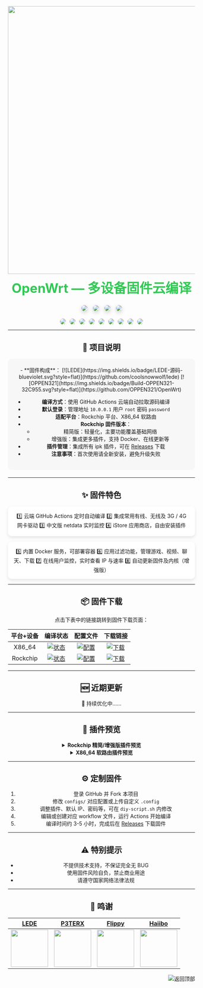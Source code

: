<div align="center">

<!-- LOGO -->
<img width="720" src="https://doc.embedfire.com/openwrt/user_manal/zh/latest/_images/openwrtlogo.png"/>

<h1 style="font-size:2.5em; color:#32C955; margin-top: 10px;">OpenWrt — 多设备固件云编译</h1>

<!-- 仓库信息徽章 -->
<div style="display:flex; justify-content:center; flex-wrap:wrap; gap:15px; margin-top:15px;">

  <a href="https://github.com/OPPEN321/OpenWrt" target="_blank" style="text-decoration:none;">
    <img src="https://img.shields.io/github/downloads/OPPEN321/OpenWrt/total.svg?style=for-the-badge&color=32C955"
         style="border-radius:10px; box-shadow:0 4px 12px rgba(0,0,0,0.2); transition: transform 0.3s;"
         onmouseover="this.style.transform='scale(1.1)'" onmouseout="this.style.transform='scale(1)'">
  </a>

  <a href="https://github.com/OPPEN321/OpenWrt/stargazers" target="_blank" style="text-decoration:none;">
    <img src="https://img.shields.io/github/stars/OPPEN321/OpenWrt.svg?style=for-the-badge&color=ff9900"
         style="border-radius:10px; box-shadow:0 4px 12px rgba(0,0,0,0.2); transition: transform 0.3s;"
         onmouseover="this.style.transform='scale(1.1)'" onmouseout="this.style.transform='scale(1)'">
  </a>

  <a href="https://github.com/OPPEN321/OpenWrt/network/members" target="_blank" style="text-decoration:none;">
    <img src="https://img.shields.io/github/forks/OPPEN321/OpenWrt.svg?style=for-the-badge&color=ff69b4"
         style="border-radius:10px; box-shadow:0 4px 12px rgba(0,0,0,0.2); transition: transform 0.3s;"
         onmouseover="this.style.transform='scale(1.1)'" onmouseout="this.style.transform='scale(1)'">
  </a>

  <a href="https://github.com/OPPEN321/OpenWrt/blob/master/LICENSE" target="_blank" style="text-decoration:none;">
    <img src="https://img.shields.io/github/license/OPPEN321/OpenWrt.svg?style=for-the-badge&color=6f42c1"
         style="border-radius:10px; box-shadow:0 4px 12px rgba(0,0,0,0.2); transition: transform 0.3s;"
         onmouseover="this.style.transform='scale(1.1)'" onmouseout="this.style.transform='scale(1)'">
  </a>

</div>

<!-- 横向目录导航栏 -->
<div align="center" style="display:flex; flex-wrap:wrap; justify-content:center; gap:10px; margin-top:20px;">

  <a href="#readme" style="text-decoration:none;">
    <img src="https://img.shields.io/badge/-📖目录-696969?style=for-the-badge&logo=book" 
         style="border-radius:10px; transition: transform 0.3s;" 
         onmouseover="this.style.transform='scale(1.1)'" onmouseout="this.style.transform='scale(1)'">
  </a>

  <a href="#项目说明-" style="text-decoration:none;">
    <img src="https://img.shields.io/badge/-📝项目说明-32C955?style=for-the-badge&logo=markdown" 
         style="border-radius:10px; transition: transform 0.3s;" 
         onmouseover="this.style.transform='scale(1.1)'" onmouseout="this.style.transform='scale(1)'">
  </a>

  <a href="#固件特色-" style="text-decoration:none;">
    <img src="https://img.shields.io/badge/-✨固件特色-ff9900?style=for-the-badge&logo=star" 
         style="border-radius:10px; transition: transform 0.3s;" 
         onmouseover="this.style.transform='scale(1.1)'" onmouseout="this.style.transform='scale(1)'">
  </a>

  <a href="#固件下载-" style="text-decoration:none;">
    <img src="https://img.shields.io/badge/-📦固件下载-6f42c1?style=for-the-badge&logo=package" 
         style="border-radius:10px; transition: transform 0.3s;" 
         onmouseover="this.style.transform='scale(1.1)'" onmouseout="this.style.transform='scale(1)'">
  </a>

  <a href="#近期更新-" style="text-decoration:none;">
    <img src="https://img.shields.io/badge/-🆕近期更新-32C955?style=for-the-badge&logo=update" 
         style="border-radius:10px; transition: transform 0.3s;" 
         onmouseover="this.style.transform='scale(1.1)'" onmouseout="this.style.transform='scale(1)'">
  </a>

  <a href="#插件预览-" style="text-decoration:none;">
    <img src="https://img.shields.io/badge/-🔌插件预览-ff69b4?style=for-the-badge&logo=plug" 
         style="border-radius:10px; transition: transform 0.3s;" 
         onmouseover="this.style.transform='scale(1.1)'" onmouseout="this.style.transform='scale(1)'">
  </a>

  <a href="#定制固件-" style="text-decoration:none;">
    <img src="https://img.shields.io/badge/-⚙️定制固件-ff9900?style=for-the-badge&logo=settings" 
         style="border-radius:10px; transition: transform 0.3s;" 
         onmouseover="this.style.transform='scale(1.1)'" onmouseout="this.style.transform='scale(1)'">
  </a>

  <a href="#特别提示-" style="text-decoration:none;">
    <img src="https://img.shields.io/badge/-⚠️特别提示-ff0000?style=for-the-badge&logo=warning" 
         style="border-radius:10px; transition: transform 0.3s;" onmouseover="this.style.transform='scale(1.1)'" onmouseout="this.style.transform='scale(1)'">
  </a>

  <a href="#鸣谢-" style="text-decoration:none;">
    <img src="https://img.shields.io/badge/-🙏鸣谢-32C955?style=for-the-badge&logo=heart" 
         style="border-radius:10px; transition: transform 0.3s;" onmouseover="this.style.transform='scale(1.1)'" onmouseout="this.style.transform='scale(1)'">
  </a>

</div>

---

## 📝 项目说明

<div style="background: #f7f7f7; border-radius: 10px; padding: 20px; margin-bottom: 20px;">
- **固件构成**：
  [![LEDE](https://img.shields.io/badge/LEDE-源码-blueviolet.svg?style=flat)](https://github.com/coolsnowwolf/lede)
  [![OPPEN321](https://img.shields.io/badge/Build-OPPEN321-32C955.svg?style=flat)](https://github.com/OPPEN321/OpenWrt)

- **编译方式**：使用 GitHub Actions 云端自动拉取源码编译
- **默认登录**：管理地址 `10.0.0.1` 用户 `root` 密码 `password`
- **适配平台**：Rockchip 平台、X86_64 软路由
- **Rockchip 固件版本**：
  - 精简版：轻量化，主要功能覆盖基础网络
  - 增强版：集成更多插件，支持 Docker、在线更新等
- **插件管理**：集成所有 ipk 插件，可在 [Releases](https://github.com/OPPEN321/OpenWrt/releases) 下载
- **注意事项**：首次使用请全新安装，避免升级失败
</div>

---

## ✨ 固件特色

<div style="display:flex; flex-wrap:wrap; gap:15px;">
<div style="flex:1; min-width:250px; background:#ffffff; border-radius:10px; padding:15px; box-shadow:0 4px 10px rgba(0,0,0,0.1);">
1️⃣ 云端 GitHub Actions 定时自动编译  
2️⃣ 集成常用有线、无线及 3G / 4G 网卡驱动  
3️⃣ 中文版 netdata 实时监控  
4️⃣ iStore 应用商店，自由安装插件  
</div>
<div style="flex:1; min-width:250px; background:#ffffff; border-radius:10px; padding:15px; box-shadow:0 4px 10px rgba(0,0,0,0.1);">
5️⃣ 内置 Docker 服务，可部署容器  
6️⃣ 应用过滤功能，管理游戏、视频、聊天、下载  
7️⃣ 在线用户监控，实时查看 IP 与速率  
8️⃣ 自动更新固件及内核（增强版）  
</div>
</div>

---

## 📦 固件下载

点击下表中的链接跳转到固件下载页面：

| 平台+设备 | 编译状态 | 配置文件 | 下载链接 |
| :------: | :------: | :------: | :------: |
| X86_64 | [![状态](https://github.com/OPPEN321/OpenWrt/actions/workflows/X86_64-OpenWrt.yml/badge.svg)]() | [![配置](https://img.shields.io/badge/编译-配置-orange.svg)]() | [![下载](https://img.shields.io/badge/下载-链接-blueviolet.svg)]() |
| Rockchip | [![状态](https://github.com/OPPEN321/OpenWrt/actions/workflows/Rockchip-OpenWrt.yml/badge.svg)]() | [![配置](https://img.shields.io/badge/编译-配置-orange.svg)]() | [![下载](https://img.shields.io/badge/下载-链接-blueviolet.svg)]() |

---

## 🆕 近期更新

🤣 持续优化中……

---

## 🔌 插件预览

<details>
<summary><b>Rockchip 精简/增强版插件预览</b></summary>
<br/>
<img width="100%" src="https://cdn.jsdelivr.net/gh/haiibo/OpenWrt/images/mini.png"/>
</details>

<details>
<summary><b>X86_64 软路由插件预览</b></summary>
<br/>
<img width="100%" src="https://cdn.jsdelivr.net/gh/haiibo/OpenWrt/images/plus.png"/>
</details>

---

## ⚙️ 定制固件

1. 登录 GitHub 并 Fork 本项目  
2. 修改 `configs/` 对应配置或上传自定义 `.config`  
3. 调整插件、默认 IP、密码等，可在 `diy-script.sh` 内修改  
4. 编辑或创建对应 workflow 文件，运行 Actions 开始编译  
5. 编译时间约 3-5 小时，完成后在 [Releases](https://github.com/OPPEN321/OpenWrt/releases) 下载固件  

---

## ⚠️ 特别提示

- 不提供技术支持，不保证完全无 BUG  
- 使用固件风险自负，禁止商业用途  
- 请遵守国家网络法律法规  

---

## 🙏 鸣谢

| [LEDE](https://github.com/coolsnowwolf/lede) | [P3TERX](https://github.com/P3TERX) | [Flippy](https://github.com/unifreq/openwrt_packit) | [Haiibo](https://github.com/haiibo/OpenWrt) |
| :-------------: | :-------------: | :-------------: | :-------------: |
| <img width="100" src="https://avatars.githubusercontent.com/u/31687149"/> | <img width="100" src="https://avatars.githubusercontent.com/u/25927179"/> | <img width="100" src="https://avatars.githubusercontent.com/u/39355261"/> | <img width="100" src="https://avatars.githubusercontent.com/u/68696949"/> |

<a href="#readme">
<img src="https://img.shields.io/badge/-返回顶部-FFFFFF.svg" title="返回顶部" align="right"/>
</a>
